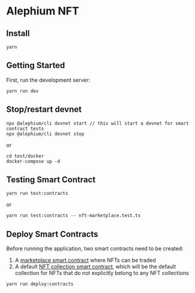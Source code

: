 # Alephium NFT

## Install

```
yarn
```

## Getting Started

First, run the development server:

```
yarn run dev
```

## Stop/restart devnet

```
npx @alephium/cli devnet start // this will start a devnet for smart contract tests
npx @alephium/cli devnet stop
```

or

```
cd test/docker
docker-compose up -d
```

## Testing Smart Contract

```
yarn run test:contracts
```

or

```
yarn run test:contracts -- nft-marketplace.test.ts
```

## Deploy Smart Contracts
Before running the application, two smart contracts need to be created:
1. A [marketplace smart contract](contracts/nft_marketplace.ral) where
   NFTs can be traded
2. A default [NFT collection smart
   contract](contracts/nft_collection.ral), which will be the default
   collection for NFTs that do not explicitly belong to any NFT
   collections

```
yarn run deploy:contracts
```
